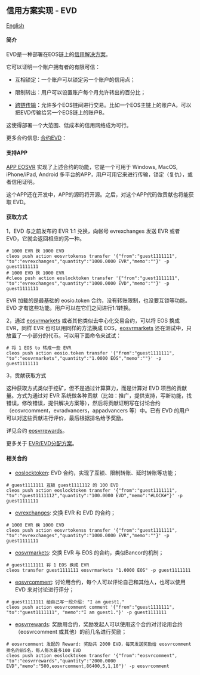 ## 信用方案实现 - EVD

[English](README.md)

#### 简介

EVD是一种部署在EOS链上的[信用解决方案](intro-cn.md)。

它可以证明一个账户拥有者的有限可信：

- 互相锁定：一个账户可以锁定另一个账户的信用点；

- 限制转出：用户可以设置账户每个月允许转出的百分比；

- [跨链传输](sidelink-cn.md)：允许多个EOS链间进行交易。比如一个EOS主链上的账户A，可以把EVD传输给另一个EOS链上的账户B。

这使得部署一个大范围、低成本的信用网络成为可行。

更多合约信息: [合约EVD](evd-cn.md)：


#### 支持APP

[APP EOSVR](app-cn.md) 实现了上述合约的功能，它是一个可用于 Windows, MacOS, iPhone/iPad, Android 多平台的APP，用户可用它来进行传输，锁定（复仇），或者信用证明。

这个APP还在开发中，APP的源码将开源。之后，对这个APP代码做贡献也将能获取 EVD。


#### 获取方式

1，EVD 与之前发布的 EVR 1:1 兑换，向帐号 evrexchanges 发送 EVR 或者 EVD，它就会返回相应的另一种。

```
# 1000 EVR 换 1000 EVD
cleos push action eosvrtokenss transfer '{"from":"guest1111111", "to":"evrexchanges","quantity":"1000.0000 EVR","memo":""}' -p guest1111111
# 1000 EVD 换 1000 EVR
#cleos push action eoslocktoken transfer '{"from":"guest1111111", "to":"evrexchanges","quantity":"1000.0000 EVD","memo":""}' -p guest1111111
```

EVR 加载的是最基础的 eosio.token 合约，没有转账限制，也没要互锁等功能。EVD 才有这些功能。用户可以在它们之间进行1:1转换。

2，通过 [eosvrmarkets](ebancor.md) 或者其他类似去中心化交易合约，可以将 EOS 换成 EVR，同样 EVR 也可以用同样的方法换成 EOS，[eosvrmarkets](ebancor.md) 还在测试中，只放置了一小部分的代币。可以用下面命令来试试：

```
# 将 1 EOS to 转成一些 EVR
cleos push action eosio.token transfer '{"from":"guest1111111", "to":"eosvrmarkets","quantity":"1.0000 EOS","memo":""}' -p guest1111111
```

3，贡献获取方式

这种获取方式类似于挖矿，但不是通过计算算力，而是计算对 EVD 项目的贡献量。方式为通过对 EVR 系统做各种贡献（比如：推广，提供支持，写新功能，找错误，修改错误，提供解决方案等），然后将贡献证明写在讨论合约 （eosvrcomment，evradvancers，appadvancers 等）中。已有 EVD 的用户可以对这些贡献进行评价，最后根据排名给予奖励。

详见合约 [eosvrrewards](reward-cn.md)。

更多关于 [EVR/EVD分配方案](evd_distribute-cn.md)。


#### 相关合约

- [eoslocktoken](evd-cn.md): EVD 合约，实现了互锁、限制转账、延时转账等功能；
```
# guest1111111 互锁 guest1111112 的 100 EVD
cleos push action eoslocktoken transfer '{"from":"guest1111111", "to":"guest1111112","quantity":"100.0000 EVD","memo":"#LOCK#"}' -p guest1111111
```

- [evrexchanges](exchange-cn.md): 交换 EVR 和 EVD 的合约；
```
# 1000 EVR 换 1000 EVD
cleos push action eosvrtokenss transfer '{"from":"guest1111111", "to":"evrexchanges","quantity":"1000.0000 EVR","memo":""}' -p guest1111111
```

- [eosvrmarkets](ebancor-cn.md): 交换 EVR 与 EOS 的合约，类似Bancor的机制；
```
# guest1111111 将 1 EOS 换成 EVR
cleos transfer guest1111111 eosvrmarkets "1.0000 EOS" -p guest1111111
```

- [eosvrcomment](comment-cn.md): 讨论用合约，每个人可以评论自己和其他人，也可以使用 EVD 来对讨论进行评分；
```
# guest1111111 给自己写一段介绍: "I am guest1."
cleos push action eosvrcomment comment '{"from":"guest1111111", "to":"guest1111111", "memo":"I am guest1."}' -p guest1111111
```

- [eosvrrewards](reward-cn.md): 奖励用合约，奖励发起人可以使用这个合约对讨论用合约（eosvrcomment 或其他）的前几名进行奖励；
```
# eosvrcomment 发起的 Reward: 奖励共 2000 EVD，每天发送奖励给 eosvrcomment 排名的前5名，每人每次最多100 EVD
cleos push action eoslocktoken transfer '{"from":"eosvrcomment", "to":"eosvrrewards","quantity":"2000.0000 EVD","memo":"500,eosvrcomment,86400,5,1,10"}' -p eosvrcomment
```

